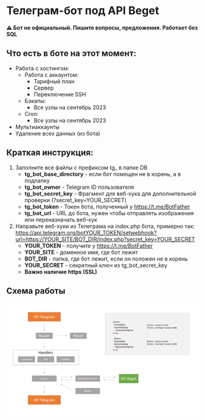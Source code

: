 # Телеграм-бот под API Beget

**⚠️ Бот не официальный. Пишите вопросы, предложения. Работает без SQL**

## Что есть в боте на этот момент:

- Работа с хостингом:
   - Работа с аккаунтом:
      - Тарифный план
      - Сервер
      - Переключение SSH
   - Бэкапы:
      - Все узлы на сентябрь 2023
   - Cron:
      - Все узлы на сентябрь 2023
- Мультиаккаунты
- Удаление всех данных (из бота)

## Краткая инструкция: 

1. Заполните все файлы с префиксом tg_ в папке DB
   - **tg_bot_base_directory** - если бот помещен не в корень, а в подпапку
   - **tg_bot_owner** - Telegram ID пользователя
   - **tg_bot_secret_key** - Фрагмент для веб-хука для дополнительной проверки (?secret_key=YOUR_SECRET)
   - **tg_bot_token** - Токен бота, полученный у https://t.me/BotFather
   - **tg_bot_url** - URL до бота, нужен чтобы отправлять изображения или переназначать веб-хук
2. Направьте веб-хуки из Телеграма на index.php бота, примерно так: https://api.telegram.org/botYOUR_TOKEN/setwebhook?url=https://YOUR_SITE/BOT_DIR/index.php?secret_key=YOUR_SECRET
   -  **YOUR_TOKEN** - получите у https://t.me/BotFather
   -  **YOUR_SITE** - доменное имя, где бот лежит
   -  **BOT_DIR** - папка, где бот лежит, если он положен не в корень
   -  **YOUR_SECRET** - секретный ключ из tg_bot_secret_key
   -  **Важно наличие https (SSL)**

  
## Схема работы
![](https://github.com/Feelosov/beget_tg_bot/blob/main/beget_bot_struct.jpg)
